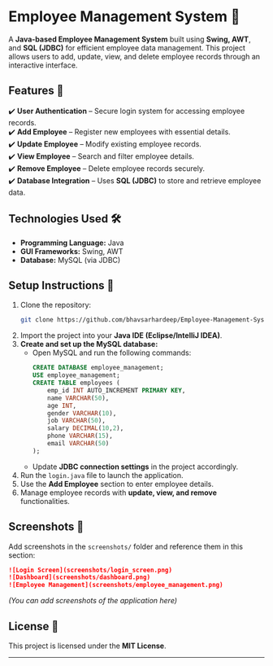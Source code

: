 # **Employee Management System 🏢**  

A **Java-based Employee Management System** built using **Swing, AWT**, and **SQL (JDBC)** for efficient employee data management. This project allows users to add, update, view, and delete employee records through an interactive interface.  

## **Features 🚀**  
✔️ **User Authentication** – Secure login system for accessing employee records.  
✔️ **Add Employee** – Register new employees with essential details.  
✔️ **Update Employee** – Modify existing employee records.  
✔️ **View Employee** – Search and filter employee details.  
✔️ **Remove Employee** – Delete employee records securely.  
✔️ **Database Integration** – Uses **SQL (JDBC)** to store and retrieve employee data.  

## **Technologies Used 🛠️**  
- **Programming Language:** Java  
- **GUI Frameworks:** Swing, AWT  
- **Database:** MySQL (via JDBC)  

## **Setup Instructions 🔧**  
1. Clone the repository:  
   ```bash
   git clone https://github.com/bhavsarhardeep/Employee-Management-System.git
   ```  
2. Import the project into your **Java IDE (Eclipse/IntelliJ IDEA)**.  
3. **Create and set up the MySQL database:**  
   - Open MySQL and run the following commands:
     ```sql
     CREATE DATABASE employee_management;
     USE employee_management;
     CREATE TABLE employees (
         emp_id INT AUTO_INCREMENT PRIMARY KEY,
         name VARCHAR(50),
         age INT,
         gender VARCHAR(10),
         job VARCHAR(50),
         salary DECIMAL(10,2),
         phone VARCHAR(15),
         email VARCHAR(50)
     );
     ```  
   - Update **JDBC connection settings** in the project accordingly.  
4. Run the `login.java` file to launch the application.  
5. Use the **Add Employee** section to enter employee details.  
6. Manage employee records with **update, view, and remove** functionalities.  

## **Screenshots 📸**

Add screenshots in the `screenshots/` folder and reference them in this section:

```markdown
![Login Screen](screenshots/login_screen.png)
![Dashboard](screenshots/dashboard.png)
![Employee Management](screenshots/employee_management.png)
```  
_(You can add screenshots of the application here)_  

## **License 📜**  
This project is licensed under the **MIT License**.  

---
